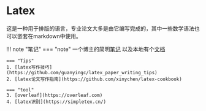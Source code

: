 # Latex
这是一种用于排版的语言，专业论文大多是由它编写完成的，其中一些数学语法也可以嵌套在markdown中使用。

<!-- prettier-ignore-start -->
!!! note "笔记"
    === "note"
    一个博主的简明[笔记](https://zinglix.xyz/2017/08/23/latex-maths-cheatsheet/) 
    以及本地有个[文档](./lshort-zh-cn.pdf)

    === "Tips"
    1. [latex写作技巧](https://github.com/guanyingc/latex_paper_writing_tips)
    2. [latex论文写作指南](https://github.com/xinychen/latex-cookbook)

    === "tool"
    3. [overleaf](https://overleaf.com)
    4. [latex识别](https://simpletex.cn/)
<!-- prettier-ignore-end -->
